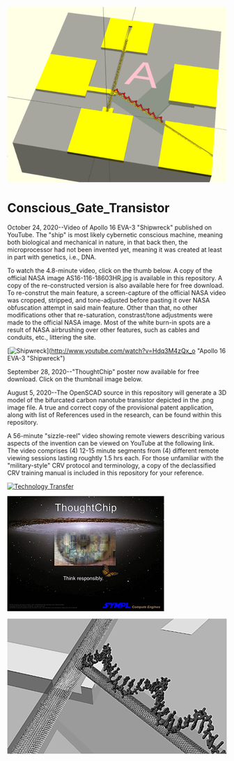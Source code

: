 ![](https://github.com/jerry-D/Conscious_Gate_Transistor/blob/master/Thought_Chip_01.png )

# Conscious_Gate_Transistor
October 24, 2020--Video of Apollo 16 EVA-3 "Shipwreck" published on YouTube.  The "ship" is most likely cybernetic conscious machine, meaning both biological and mechanical in nature, in that back then, the microprocessor had not been invented yet, meaning it was created at least in part with genetics, i.e., DNA.

To watch the 4.8-minute video, click on the thumb below.  A copy of the official NASA image AS16-116-18603HR.jpg is available in this repository.  A copy of the re-constructed version is also available here for free download.  To re-construt the main feature, a screen-capture of the official NASA video was cropped, stripped, and tone-adjusted before pasting it over NASA obfuscation attempt in said main feature.  Other than that, no other modifications other that re-saturation, constrast/tone adjustments were made to the official NASA image.  Most of the white burn-in spots are a result of NASA airbrushing over other features, such as cables and conduits, etc., littering the site.

[![Shipwreck](http://img.youtube.com/vi/4T1C7Qe65VA/0.jpg)](http://www.youtube.com/watch?v=Hdq3M4zQx_o "Apollo 16 EVA-3 "Shipwreck")


September 28, 2020--"ThoughtChip" poster now available for free download.  Click on the thumbnail image below.

August 5, 2020--The OpenSCAD source in this repository will generate a 3D model of the bifurcated carbon nanotube transistor depicted in the .png image file.
A true and correct copy of the provisional patent application, along with list of References used in the research, can be found within this repository.

A 56-minute "sizzle-reel" video showing remote viewers describing various aspects of the invention can be viewed on YouTube at the following link.  The video comprises (4) 12-15 minute segments from (4) different remote viewing sessions lasting roughtly 1.5 hrs each.  For those unfamiliar with the "military-style" CRV protocol and terminology, a copy of the declassified CRV training manual is included in this repository for your reference.

[![Technology Transfer](http://img.youtube.com/vi/Hdq3M4zQx_o/0.jpg)](http://www.youtube.com/watch?v=Hdq3M4zQx_o "Conscious Gate Transistor Technology Transfer")

[![ThinkChip](https://github.com/jerry-D/Conscious_Gate_Transistor/blob/master/ThoughtChip_Poster1_thumb.png)](https://github.com/jerry-D/Conscious_Gate_Transistor/blob/master/ThoughtChip_Poster1.pdf)

![](https://github.com/jerry-D/Conscious_Gate_Transistor/blob/master/Conscious_CNT_Transistor_3D.png )

